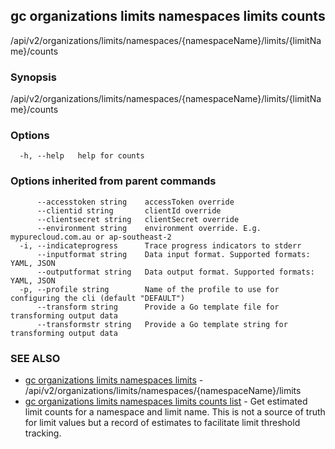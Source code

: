 ## gc organizations limits namespaces limits counts

/api/v2/organizations/limits/namespaces/{namespaceName}/limits/{limitName}/counts

### Synopsis

/api/v2/organizations/limits/namespaces/{namespaceName}/limits/{limitName}/counts

### Options

```
  -h, --help   help for counts
```

### Options inherited from parent commands

```
      --accesstoken string    accessToken override
      --clientid string       clientId override
      --clientsecret string   clientSecret override
      --environment string    environment override. E.g. mypurecloud.com.au or ap-southeast-2
  -i, --indicateprogress      Trace progress indicators to stderr
      --inputformat string    Data input format. Supported formats: YAML, JSON
      --outputformat string   Data output format. Supported formats: YAML, JSON
  -p, --profile string        Name of the profile to use for configuring the cli (default "DEFAULT")
      --transform string      Provide a Go template file for transforming output data
      --transformstr string   Provide a Go template string for transforming output data
```

### SEE ALSO

* [gc organizations limits namespaces limits](gc_organizations_limits_namespaces_limits.html)	 - /api/v2/organizations/limits/namespaces/{namespaceName}/limits
* [gc organizations limits namespaces limits counts list](gc_organizations_limits_namespaces_limits_counts_list.html)	 - Get estimated limit counts for a namespace and limit name. This is not a source of truth for limit values but a record of estimates to facilitate limit threshold tracking.


